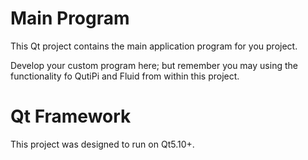 # Main Program

This Qt project contains the main application program for you project.

Develop your custom program here; but remember you may using the functionality fo QutiPi and Fluid from within this project.


# Qt Framework

This project was designed to run on Qt5.10+.
